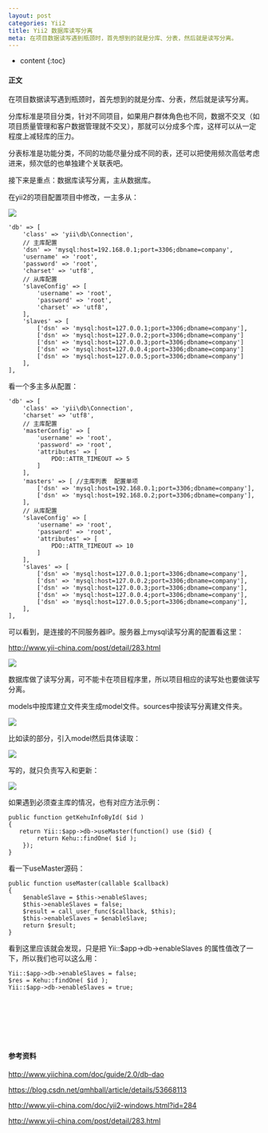 ```yaml
---
layout: post
categories: Yii2
title: Yii2 数据库读写分离
meta: 在项目数据读写遇到瓶颈时，首先想到的就是分库、分表，然后就是读写分离。
---
```

* content
{:toc}

#### 正文

在项目数据读写遇到瓶颈时，首先想到的就是分库、分表，然后就是读写分离。

分库标准是项目分类，针对不同项目，如果用户群体角色也不同，数据不交叉（如项目质量管理和客户数据管理就不交叉），那就可以分成多个库，这样可以从一定程度上减轻库的压力。
    
分表标准是功能分类，不同的功能尽量分成不同的表，还可以把使用频次高低考虑进来，频次低的也单独建个关联表吧。

接下来是重点：数据库读写分离，主从数据库。

在yii2的项目配置项目中修改，一主多从：

![](http://s9.sinaimg.cn/mw690/001XbchKzy7hXoLUoDm58&690)

```
'db' => [
    'class' => 'yii\db\Connection',
    // 主库配置
    'dsn' => 'mysql:host=192.168.0.1;port=3306;dbname=company',
    'username' => 'root',
    'password' => 'root',
    'charset' => 'utf8',
    // 从库配置
    'slaveConfig' => [
        'username' => 'root',
        'password' => 'root',
        'charset' => 'utf8',
    ],
    'slaves' => [
        ['dsn' => 'mysql:host=127.0.0.1;port=3306;dbname=company'],
        ['dsn' => 'mysql:host=127.0.0.2;port=3306;dbname=company']
        ['dsn' => 'mysql:host=127.0.0.3;port=3306;dbname=company']
        ['dsn' => 'mysql:host=127.0.0.4;port=3306;dbname=company']
        ['dsn' => 'mysql:host=127.0.0.5;port=3306;dbname=company']
    ],
],
```

看一个多主多从配置：
```
'db' => [
    'class' => 'yii\db\Connection',
    'charset' => 'utf8',
    // 主库配置
    'masterConfig' => [ 
        'username' => 'root',
        'password' => 'root',
        'attributes' => [
            PDO::ATTR_TIMEOUT => 5
        ]
    ],
    'masters' => [ //主库列表  配置单项
        ['dsn' => 'mysql:host=192.168.0.1;port=3306;dbname=company'],
        ['dsn' => 'mysql:host=192.168.0.2;port=3306;dbname=company'],
    ],
    // 从库配置
    'slaveConfig' => [
        'username' => 'root',
        'password' => 'root',
        'attributes' => [
            PDO::ATTR_TIMEOUT => 10
        ]
    ],
    'slaves' => [
        ['dsn' => 'mysql:host=127.0.0.1;port=3306;dbname=company'],
        ['dsn' => 'mysql:host=127.0.0.2;port=3306;dbname=company'],
        ['dsn' => 'mysql:host=127.0.0.3;port=3306;dbname=company'],
        ['dsn' => 'mysql:host=127.0.0.4;port=3306;dbname=company'],
        ['dsn' => 'mysql:host=127.0.0.5;port=3306;dbname=company'],
    ],
],
```

可以看到，是连接的不同服务器IP。服务器上mysql读写分离的配置看这里：

<http://www.yii-china.com/post/detail/283.html>

![](http://s8.sinaimg.cn/mw690/001XbchKzy7hXpcpkAT57&690)

数据库做了读写分离，可不能卡在项目程序里，所以项目相应的读写处也要做读写分离。

models中按库建立文件夹生成model文件。sources中按读写分离建文件夹。

![](http://s3.sinaimg.cn/mw690/001XbchKzy7hXvqkilAe2&690)

比如读的部分，引入model然后具体读取：

![](http://s4.sinaimg.cn/mw690/001XbchKzy7hXufQIQr33&690)

写的，就只负责写入和更新：

![](http://s12.sinaimg.cn/mw690/001XbchKzy7hXumZcAbeb&690)


如果遇到必须查主库的情况，也有对应方法示例：

```
public function getKehuInfoById( $id )
{
   return Yii::$app->db->useMaster(function() use ($id) {
        return Kehu::findOne( $id );
    });
}
```

看一下useMaster源码：
```
public function useMaster(callable $callback)
{
    $enableSlave = $this->enableSlaves;
    $this->enableSlaves = false;
    $result = call_user_func($callback, $this);
    $this->enableSlaves = $enableSlave;
    return $result;
}
```

看到这里应该就会发现，只是把 Yii::$app->db->enableSlaves 的属性值改了一下，所以我们也可以这么用：
```
Yii::$app->db->enableSlaves = false;
$res = Kehu::findOne( $id );
Yii::$app->db->enableSlaves = true;
```

<br/><br/><br/><br/><br/>
#### 参考资料

<http://www.yiichina.com/doc/guide/2.0/db-dao>

<https://blog.csdn.net/qmhball/article/details/53668113>

<http://www.yii-china.com/doc/yii2-windows.html?id=284>

<http://www.yii-china.com/post/detail/283.html>

